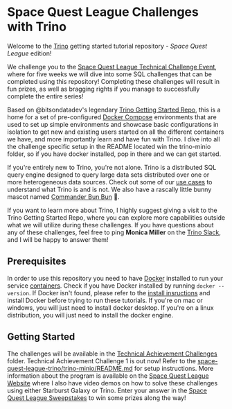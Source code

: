 # Space Quest League Challenges with Trino 

Welcome to the [Trino](https://trino.io/) getting started tutorial repository - *Space Quest League* edition! 

We challenge you to the [Space Quest League Technical Challenge Event](https://www.starburst.io/info/space-quest-league-sql-challenge/), where for five
weeks we will dive into some SQL challenges that can be completed using this repository!
Completing these challenges will result in fun prizes, as well as bragging rights if you manage to successfully complete the entire series!

Based on @bitsondatadev's legendary [Trino Getting Started Repo](https://github.com/bitsondatadev/trino-getting-started), this is a home for a set of pre-configured [Docker Compose](https://docs.docker.com/compose/) 
environments that are used to set up simple environments and showcase basic 
configurations in isolation to get new and existing users started on all the 
different containers we have, and more importantly learn and have fun with 
Trino.  I dive into all the challenge specific setup in the README located win the trino-minio folder, so if you have docker installed, pop in there and we can get started. 

If you're entirely new to Trino, you're not alone. Trino is a distributed SQL 
query engine designed to query large data sets distributed over one or more 
heterogeneous data sources. Check out some of our [use cases](https://trino.io/docs/current/overview/use-cases.html) 
to understand what Trino is and is not.  We also have a rascally little bunny 
mascot named 
[Commander Bun Bun](https://twitter.com/trinodb/status/1357416368543588356) 🐇.

If you want to learn more about Trino, I highly suggest giving a visit to the Trino Getting Started Repo, where you can explore more capabilities outside what we will utilize during these challenges. If you have questions about any of these challenges, feel free to ping **Monica Miller** on the [Trino Slack](https://trino.io/slack.html), and I will be happy to answer them!

## Prerequisites

In order to use this repository you need to have [Docker](https://www.docker.com/why-docker) installed to run your service [containers](https://www.docker.com/why-docker). Check if you have Docker installed by running `docker --version`. If Docker isn't found, please refer to the [install insructions](https://docs.docker.com/engine/install/) and install Docker before trying to run these tutorials. If you're on mac or windows, you will just need to install docker desktop. If you're on a linux distribution, you will just need to install the docker engine.

## Getting Started
The challenges will be available in the [Technical Achievement Challenges](https://github.com/monimiller/space-quest-league-trino/tree/main/Technical%20Achievement%20Challenges) folder.  Technical Achievement Challenge 1 is out now! Refer to the [space-quest-league-trino/trino-minio/README.md](https://github.com/monimiller/space-quest-league-trino/blob/main/trino-minio/README.md) for setup instructions.  More information about the program is available on the [Space Quest League Website](https://www.starburst.io/info/space-quest-league-sql-challenge/) where I also have video demos on how to solve these challenges using either Starburst Galaxy or Trino.  Enter your answer in the [Space Quest League Sweepstakes](https://www.starburst.io/sweepstakes/) to win some prizes along the way!
